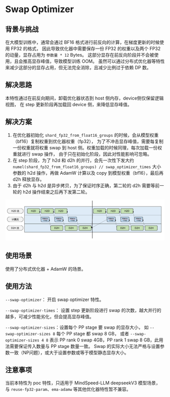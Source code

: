 # Swap Optimizer

## 背景与挑战

在大模型训练中，通常会通过 BF16 格式进行前反向的计算，在梯度更新的时候使用 FP32 的格式，
因此导致优化器中需要保存一份 FP32 的权重以及两个 FP32 的动量，显存占用为 `参数量 * 12` Bytes。
这部分显存在前反向阶段并不会被使用，且会推高显存峰值，导致模型训练 OOM。
虽然可以通过分布式优化器等特性来减少这部分的显存占用，但无法完全消除，且减少比例过于依赖 DP 数。

## 解决思路

本特性通过在前反向期间，卸载优化器状态到 host 侧内存，device侧仅保留逻辑视图，
在 step 更新阶段再加载回 device 侧，来降低显存峰值。

## 解决方案

1. 在优化器初始化 `shard_fp32_from_float16_groups` 的时候，会从模型权重（bf16）复制权重到优化器权重（fp32），
为了不冲击显存峰值，需要每复制一份权重就将权重 swap 到 host 侧。权重加载的时候同理，每次加载一份权重就进行 swap 操作，
由于只在初始化阶段，因此对性能影响可忽略。
2. 在 step 阶段，为了 h2d 和 d2h 的并行，会先一次性下发大约 `numel(shard_fp32_from_float16_groups) // swap_optimizer_times` 
大小参数的 h2d 操作，再做 AdamW 计算以及 copy 到模型权重（bf16），最后再 d2h 释放显存。
3. 由于 d2h 与 h2d 是异步拷贝，为了保证时序正确，第二轮的 d2h 需要等前一轮的 h2d 操作结束之后再下发第二轮。

![img.png](../../sources/images/swap-optimizer.png)

## 使用场景

使用了分布式优化器 + AdamW 的场景。

## 使用方法

`--swap-optimizer`： 开启 swap optimizer 特性。

`--swap-optimizer-times`： 设置 step 更新阶段进行 swap 的次数，越大并行的越多，可减少性能劣化，但会提高显存峰值。

`--swap-optimizer-sizes`：设置每个 PP stage 要 swap 的显存大小，
如 `--swap-optimizer-sizes 8` 每个 PP stage 都 swap 8 GB，
或者 `--swap-optimizer-sizes 4 8` 表示 PP rank 0 swap 4GB，PP rank 1 swap 8 GB，此用法需要保证传入数量与 PP stage 数量一致。
Swap 的实际大小无法严格与设置参数一致（NP问题），或大于设置参数或等于模型静态显存大小。

## 注意事项

当前本特性为 poc 特性，只适用于 MindSpeed-LLM deepseekV3 模型场景，与 `reuse-fp32-param`、`ema-adamw` 等其他优化器特性暂不兼容。
